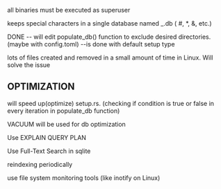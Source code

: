 all binaries must be executed as superuser

keeps special characters in a single database named _.db ( #, *, &, etc.)

DONE -- will edit populate_db() function to exclude desired directories. (maybe with config.toml) --is done with default setup type

lots of files created and removed in a small amount of time in Linux. Will solve the issue

## OPTIMIZATION
will speed up(optimize) setup.rs. (checking if condition is true or false in every iteration in populate_db function)

VACUUM will be used for db optimization

Use EXPLAIN QUERY PLAN

Use Full-Text Search in sqlite

reindexing periodically

use file system monitoring tools (like inotify on Linux)
